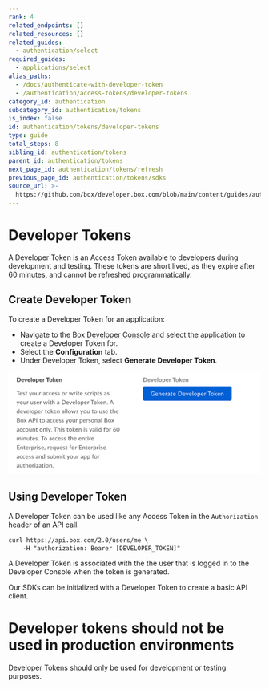 ```yaml
---
rank: 4
related_endpoints: []
related_resources: []
related_guides:
  - authentication/select
required_guides:
  - applications/select
alias_paths:
  - /docs/authenticate-with-developer-token
  - /authentication/access-tokens/developer-tokens
category_id: authentication
subcategory_id: authentication/tokens
is_index: false
id: authentication/tokens/developer-tokens
type: guide
total_steps: 8
sibling_id: authentication/tokens
parent_id: authentication/tokens
next_page_id: authentication/tokens/refresh
previous_page_id: authentication/tokens/sdks
source_url: >-
  https://github.com/box/developer.box.com/blob/main/content/guides/authentication/tokens/developer-tokens.md
---
```

# Developer Tokens

A Developer Token is an Access Token available to developers during development
and testing. These tokens are short lived, as they expire after 60 minutes, and
cannot be refreshed programmatically.

## Create Developer Token

To create a Developer Token for an application:

- Navigate to the Box [Developer Console][devconsole] and select the application
  to create a Developer Token for.
- Select the **Configuration** tab.
- Under Developer Token, select **Generate Developer Token**.

<ImageFrame border center shadow>

![Generating a Developer Token](../images/developer-token.png)

</ImageFrame>

## Using Developer Token

A Developer Token can be used like any Access Token in the `Authorization`
header of an API call.

```curl
curl https://api.box.com/2.0/users/me \
    -H "authorization: Bearer [DEVELOPER_TOKEN]"
```

<Message warning>

A Developer Token is associated with the the user that is logged in to the
Developer Console when the token is generated.

</Message>

Our SDKs can be initialized with a Developer Token to create a basic API client.

<Samples id='x_auth' variant='init_with_dev_token' >

</Samples>

<Message type='danger'>

# Developer tokens should not be used in production environments

Developer Tokens should only be used for development or testing purposes.

</Message>

[devconsole]: https://app.box.com/developers/console